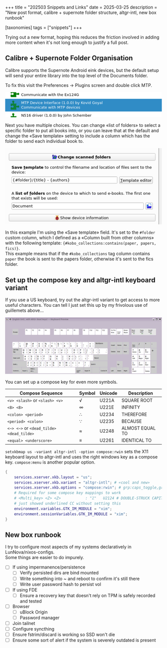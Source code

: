 +++
title = "202503 Snippets and Links"
date = 2025-03-25
description = "New post format, calibre + supernote folder structure, altgr-intl, new box runbook"

[taxonomies]
tags = ["snippets"]
+++

Trying out a new format, hoping this reduces the friction involved in adding more content when it's not long enough to justify a full post.

## Calibre + Supernote Folder Organisation

Calibre supports the Supernote Android eink devices, but the default setup will send your entire library into the top level of the Documents folder.

To fix this visit the Preferences -> Plugins screen and double click MTP.

![MTP Plugins Screen](calibre-prefs-plugins-mtp.png)

Next you have multiple choices. You can change «list of folders» to select a specific folder to put all books into, or you can leave that at the default and change the «Save template» setting to include a column which has the folder to send each individual book to.

![Part of Calibre Customize MTP Device Interface dialog](calibre-mtp-dialog.png)

In this example I'm using the «Save template» field. It's set to the `#folder` custom column, which I defined as a «Column built from other columns» with the following template: `{#kobo_collections:contains(paper, papers, fics)}`.  
This example means that if the `#kobo_collections` tag column contains `paper` the book is sent to the papers folder, otherwise it's sent to the fics folder.

## Set up the compose key and altgr-intl keyboard variant

If you use a US keyboard, try out the altgr-intl variant to get access to more useful characters. You can tell I just set this up by my frivolous use of guillemets above…

![altgr-intl layout](kde-preview-altgr-intl-layout.png)

You can set up a compose key for even more symbols.

| Compose Sequence | Symbol | Unicode | Description |
|-----------------|--------|----------|-------------|
| `<v> <slash>` or `<slash> <v>` | √ | U221A | SQUARE ROOT |
| `<8> <8>` | ∞ | U221E | INFINITY |
| `<colon> <period>` | ∴ | U2234 | THEREFORE |
| `<period> <colon>` | ∵ | U2235 | BECAUSE |
| `<~> <~>` or `<dead_tilde> <dead_tilde>` | ≈ | U2248 | ALMOST EQUAL TO |
| `<equal> <underscore>` | ≡ | U2261 | IDENTICAL TO |

`setxkbmap us -variant altgr-intl -option compose:rwin` sets the X11 keyboard layout to altgr-intl and uses the right windows key as a compose key. `compose:menu` is another popular option.

```nix
{
    services.xserver.xkb.layout = "us";
    services.xserver.xkb.variant = "altgr-intl"; # «cool and new»
    services.xserver.xkb.options = "compose:rwin"; # grp:caps_toggle,grp_led:scroll
    # Required for some compose key mappings to work
    # <Multi_key> <Z> <Z>			: "ℤ"	U2124 # DOUBLE-STRUCK CAPITAL Z
    # just showed underlined CC without setting this
    environment.variables.GTK_IM_MODULE = "xim";
    environment.sessionVariables.GTK_IM_MODULE = "xim";
}
```

## New box runbook

I try to configure most aspects of my systems declaratively in LunNova/nixos-configs.  
Some things are easier to do impurely.

- [ ] If using impermanence/persistence
  - [ ] Verify persisted dirs are bind mounted
  - [ ] Write something into ~ and reboot to confirm it's still there
  - [ ] Write user password hash to persist vol
- [ ] If using FDE
  - [ ] Ensure a recovery key that doesn't rely on TPM is safely recorded and tested
- [ ] Browser
  - [ ] uBlock Origin
  - [ ] Password manager
- [ ] Join tailnet
- [ ] Configure syncthing
- [ ] Ensure fstrim/discard is working so SSD won't die
- [ ] Ensure some sort of alert if the system is severely outdated is present
